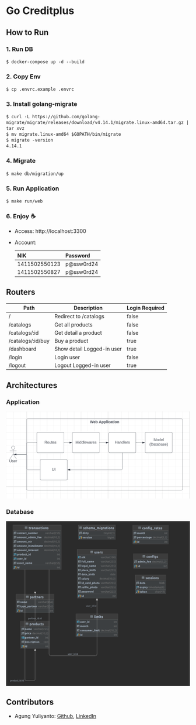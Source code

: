 Go Creditplus
=========================================

## How to Run

### 1. Run DB
```
$ docker-compose up -d --build
```

### 2. Copy Env
```
$ cp .envrc.example .envrc
```

### 3. Install golang-migrate
```
$ curl -L https://github.com/golang-migrate/migrate/releases/download/v4.14.1/migrate.linux-amd64.tar.gz | tar xvz
$ mv migrate.linux-amd64 $GOPATH/bin/migrate
$ migrate -version
4.14.1
```

### 4. Migrate
```
$ make db/migration/up
```

### 5. Run Application
```
$ make run/web
```

### 6. Enjoy ☕
* Access: http://localhost:3300
* Account:

  | NIK           | Password   |
  |---------------|------------|
  | 1411502550123 | p@ssw0rd24 |
  | 1411502550827 | p@ssw0rd24 |

## Routers
| Path              | Description                | Login Required |
|-------------------|----------------------------|----------------|
| /                 | Redirect to /catalogs      | false          |
| /catalogs         | Get all products           | false          |
| /catalogs/:id     | Get detail a product       | false          |
| /catalogs/:id/buy | Buy a product              | true           |
| /dashboard        | Show detail Logged-in user | true           |
| /login            | Login user                 | false          |
| /logout           | Logout Logged-in user      | true           |


## Architectures
### Application
![application-architecture](docs/application-architecture.png)

### Database
![database-architecture](docs/database-architecture.png)

## Contributors
* Agung Yuliyanto: [Github](https://github.com/agung96tm), [LinkedIn](https://www.linkedin.com/in/agung96tm/)
